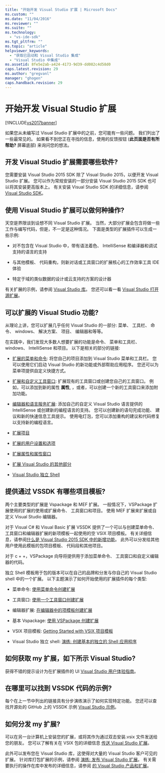 ```yaml
---
title: "开始开发 Visual Studio 扩展 | Microsoft Docs"
ms.custom: ""
ms.date: "11/04/2016"
ms.reviewer: ""
ms.suite: ""
ms.technology: 
  - "vs-ide-sdk"
ms.tgt_pltfrm: ""
ms.topic: "article"
helpviewer_keywords: 
  - "获取已启动和 Visual Studio 集成"
  - "Visual Studio 中集成"
ms.assetid: 8fe5e2ab-a424-4173-9d39-dd082c4d58d0
caps.latest.revision: 29
ms.author: "gregvanl"
manager: "ghogen"
caps.handback.revision: 29
---
```

# 开始开发 Visual Studio 扩展
[!INCLUDE[vs2017banner](../code-quality/includes/vs2017banner.md)]

如果您从未编写过 Visual Studio 扩展中的之前，您可能有一些问题。 我们列出了一些最常见的。 如果看不到您正在寻找的信息，使用的反馈按钮 \(**此页面是否有所帮助?** 屏幕底部\) 来询问您的想法。  
  
## 开发 Visual Studio 扩展需要哪些软件?  
 您需要安装 Visual Studio 2015 SDK 除了 Visual Studio 2015，以便开发 Visual Studio 扩展。   您可以作为常规安装的一部分安装 Visual Studio 2015 SDK 也可以将其安装更高版本上。 有关安装 Visual Studio SDK 的详细信息，请参阅 [Visual Studio SDK](../extensibility/visual-studio-sdk.md)。  
  
## 使用 Visual Studio 扩展可以做何种操作?  
 天空是界限谈到设想不同 Visual Studio 扩展。 当然，大部分扩展会包含将做一些工作与编写代码，但是，不一定是这种情况。 下面是类型的扩展插件可以生成一些示例:  
  
-   对不包含在 Visual Studio 中，带有语法着色、 IntelliSense 和编译器和调试支持的语言的支持  
  
-   与其他模板、 代码重构，则新对话或工具窗口的扩展核心的工作效率工具 IDE 体验  
  
-   特定于域的类似数据的设计或云支持的方案的设计器  
  
 有关扩展的示例，请参阅 [Visual Studio 库](https://visualstudiogallery.msdn.microsoft.com/)。 您还可以看一看 [Visual Studio 打开源扩展](https://github.com/Microsoft/extendvs/blob/master/CommunityExtensions.md)。  
  
## 可以扩展的 Visual Studio 功能?  
 从理论上讲，您可以扩展几乎任何 Visual Studio 的一部分: 菜单、 工具栏、 命令、 windows、 解决方案、 项目、 编辑器和等等。  
  
 在实践中，我们发现大多数人想要扩展的功能是命令、 菜单和工具栏、 windows、 IntelliSense 和项目。 以下是相关的部分的链接:  
  
-   [扩展的菜单和命令](../extensibility/extending-menus-and-commands.md): 将您自己的项目添加到 Visual Studio 菜单和工具栏。 您可以使用它们启动 Visual Studio 的新功能或外部帮助应用程序。 您还可以为菜单项提供自定义快捷方式。  
  
-   [扩展和自定义工具窗口](../extensibility/extending-and-customizing-tool-windows.md): 扩展现有的工具窗口或创建您自己的工具窗口。 例如，可以添加到新的属性 **属性**, ，或者，可以创建一个新的工具窗口来添加附加功能。  
  
-   [编辑器和语言服务扩展](../extensibility/editor-and-language-service-extensions.md): 添加自己的自定义 Visual Studio 语言提供的 IntelliSense 或创建新的编程语言的支持。 您可以创建新的语句完成功能、 建议和新的快速信息工具提示。 使用电灯泡，您可以添加重构的建议和代码修复以支持新的编程语言。  
  
-   [扩展项目](../extensibility/extending-projects.md)  
  
-   [扩展的用户设置和选项](../extensibility/extending-user-settings-and-options.md)  
  
-   [扩展属性和属性窗口](../extensibility/extending-properties-and-the-property-window.md)  
  
-   [扩展 Visual Studio 的其他部分](../extensibility/extending-other-parts-of-visual-studio.md)  
  
-   [Visual Studio 独立 Shell](../extensibility/visual-studio-isolated-shell.md)  
  
##  <a name="BKMK_ProjectTemplate"></a> 提供通过 VSSDK 有哪些项目模板?  
 两个主要类型的扩展是 Vspackage 和 MEF 扩展。 一般情况下，VSPackage 扩展使用的扩展的使用或扩展命令、 工具窗口和项目。 使用 MEF 扩展来扩展或自定义 Visual Studio 编辑器。  
  
 对于 Visual C\# 和 Visual Basic 扩展 VSSDK 提供了一个可以与创建菜单命令、 工具窗口和编辑器扩展的新项模板一起使用的空 VSIX 项目模板。 有关详细信息，请参阅[什么是 Visual Studio 2015 SDK 中的新增功能](../extensibility/what-s-new-in-the-visual-studio-2015-sdk.md)。 此外可以分发给其他用户使用此模板的包项目模板、 代码段和其他项目。  
  
 对于 c \+ \+，VSPackage 向导将提供用于添加菜单命令、 工具窗口和自定义编辑器的代码。  
  
 独立 Shell 模板用于包的版本可以在自己的品牌和分发与你自己的 Visual Studio shell 中的一个扩展。 以下主题演示了如何开始使用的扩展插件的每个类型:  
  
-   菜单命令: [使用菜单命令创建扩展](../extensibility/creating-an-extension-with-a-menu-command.md)  
  
-   工具窗口: [使用一个工具窗口创建扩展](../extensibility/creating-an-extension-with-a-tool-window.md)  
  
-   编辑器扩展: [在编辑器中的项模板创建扩展](../extensibility/creating-an-extension-with-an-editor-item-template.md)  
  
-   基本 Vspackage: [使用 VSPackage 创建扩展](../extensibility/creating-an-extension-with-a-vspackage.md)  
  
-   VSIX 项目模板: [Getting Started with VSIX 项目模板](../extensibility/getting-started-with-the-vsix-project-template.md)  
  
-   Visual Studio 独立 shell: [演练: 创建基本的独立的 Shell 应用程序](../extensibility/walkthrough-creating-a-basic-isolated-shell-application.md)  
  
## 如何获取 my 扩展，如下所示 Visual Studio?  
 获得不错的提示设计为在扩展插件的 UI [Visual Studio 用户体验指南](../extensibility/ux-guidelines/visual-studio-user-experience-guidelines.md)。  
  
## 在哪里可以找到 VSSDK 代码的示例?  
 每个在上一节中列出的链接具有分步演练演示了如何实现特定功能。 您还可以查找开源处的 GitHub 上的 VSSDK 示例 [Visual Studio 示例](https://aka.ms/vs2015sdksamples)。  
  
## 如何分发 my 扩展?  
 可以在另一台计算机上安装您的扩展，或将其作为通过双击安装.vsix 文件发送给您的朋友。 您可以了解有关在 VSIX 包的详细信息 [传送 Visual Studio 扩展](../extensibility/shipping-visual-studio-extensions.md)。  
  
 此外可以发布您在 Visual Studio 库，这使得对大量的 Visual Studio 客户可见的扩展。 针对库打包扩展的示例，请参阅 [演练: 发布 Visual Studio 扩展](../extensibility/walkthrough-publishing-a-visual-studio-extension.md)。 有关需要执行的操作在库中发布的详细信息，请参阅 [的 Visual Studio 产品和扩展](https://visualstudiogallery.msdn.microsoft.com/)。